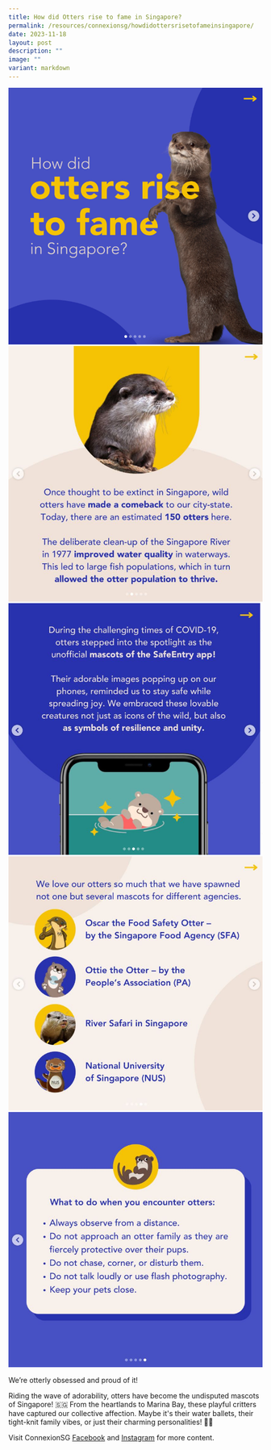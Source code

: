 ```yaml
---
title: How did Otters rise to fame in Singapore?
permalink: /resources/connexionsg/howdidottersrisetofameinsingapore/
date: 2023-11-18
layout: post
description: ""
image: ""
variant: markdown
---
```

![](/images/connexionsg/2023/Otters_IG.png)
![](/images/connexionsg/2023/otter2.jpg)
![](/images/connexionsg/2023/otter3.jpg)
![](/images/connexionsg/2023/otter4.jpg)
![](/images/connexionsg/2023/otter5.jpg)



We’re otterly obsessed and proud of it!

Riding the wave of adorability, otters have become the undisputed mascots of Singapore! 🇸🇬 From the heartlands to Marina Bay, these playful critters have captured our collective affection. Maybe it's their water ballets, their tight-knit family vibes, or just their charming personalities! 🦦💕

Visit ConnexionSG [Facebook](https://www.facebook.com/ConnexionSG) and [Instagram](https://www.instagram.com/connexionsg/) for more content.